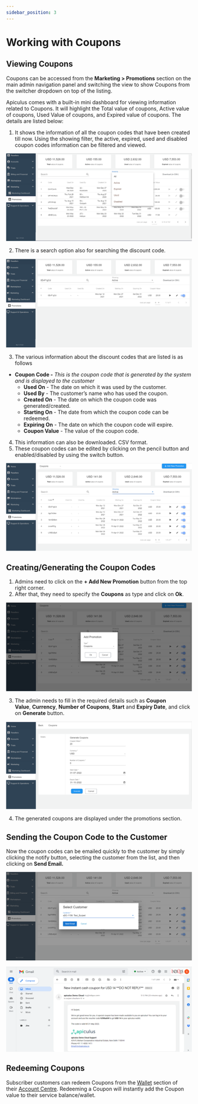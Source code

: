 ```yaml
---
sidebar_position: 3
---
```

# Working with Coupons

## Viewing Coupons

Coupons can be accessed from the **Marketing > Promotions** section on the main admin navigation panel and switching the view to show Coupons from the switcher dropdown on top of the listing.

Apiculus comes with a built-in mini dashboard for viewing information related to Coupons. It will highlight the Total value of coupons, Active value of coupons, Used Value of coupons, and Expired value of coupons. The details are listed below:

1. It shows the information of all the coupon codes that have been created till now. Using the showing filter, the active, expired, used and disabled coupon codes information can be filtered and viewed.

![Working with Coupons](img/Coupons1.png)

2. There is a search option also for searching the discount code.

![Working with Coupons](img/Coupons2.png)

3. The various information about the discount codes that are listed is as follows

- **Coupon Code -** _This is the coupon code that is generated by the system and is displayed to the customer_
    - **Used On** - The date on which it was used by the customer.
    - **Used By** - The customer’s name who has used the coupon.
    - **Created On** - The date on which the coupon code was generated/created.
    - **Starting On** - The date from which the coupon code can be redeemed.
    - **Expiring On** - The date on which the coupon code will expire.
    - **Coupon Value** - The value of the coupon code.

4. This information can also be downloaded. CSV format.
5. These coupon codes can be edited by clicking on the pencil button and enabled/disabled by using the switch button.

![Working with Coupons](img/Coupons3.png)

## Creating/Generating the Coupon Codes

1. Admins need to click on the **+ Add New Promotion** button from the top right corner.
2. After that, they need to specify the **Coupons** as type and click on **Ok**.

![Working with Coupons](img/Coupons4.png)

3. The admin needs to fill in the required details such as **Coupon Value**, **Currency**, **Number of Coupons**, **Start** and **Expiry Date**, and click on **Generate** button.

![Working with Coupons](img/Coupons5.png)

4. The generated coupons are displayed under the promotions section.

## Sending the Coupon Code to the Customer

Now the coupon codes can be emailed quickly to the customer by simply clicking the notify button, selecting the customer from the list, and then clicking on **Send Email.**

![Working with Coupons](img/Coupons6.png)

![Working with Coupons](img/Coupons7.png)

## Redeeming Coupons
Subscriber customers can redeem Coupons from the [Wallet](/docs/Subscribers/AccountCentre/WalletandTransactions) section of their [Account Centre](/docs/Subscribers/AccountCentre/AboutApiculusAccountCentre). Redeeming a Coupon will instantly add the Coupon value to their service balance/wallet.